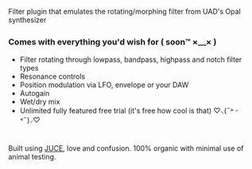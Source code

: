 Filter plugin that emulates the rotating/morphing filter from UAD's Opal synthesizer

### Comes with everything you'd wish for ( soon™  ×﹏× )
- Filter rotating through lowpass, bandpass, highpass and notch filter types
- Resonance controls
- Position modulation via LFO, envelope or your DAW
- Autogain
- Wet/dry mix
- Unlimited fully featured free trial (it's free how cool is that) ♡⸜(˶˃ ᵕ ˂˶)⸝♡

#
Built using [JUCE](https://juce.com/), love and confusion. 100% organic with minimal use of animal testing.